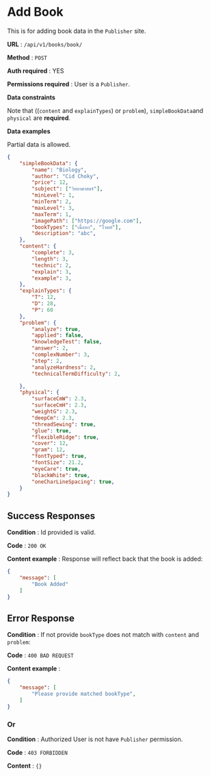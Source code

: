 # Add Book

This is for adding book data in the `Publisher` site.

**URL** : `/api/v1/books/book/`

**Method** : `POST`

**Auth required** : YES

**Permissions required** : User is a `Publisher`.

**Data constraints**

Note that ((`content` and `explainTypes`) or `problem`), `simpleBookData`and `physical` are **required**.

**Data examples**

Partial data is allowed.

```json
{
    "simpleBookData": {
        "name": "Biology",
        "author": "Cid Choky",
        "price": 12,
        "subject": ["วิทยาศาสตร์"],
        "minLevel": 1,
        "minTerm": 2,
        "maxLevel": 3,
        "maxTerm": 1,
        "imagePath": ["https://google.com"],
        "bookTypes": ["เนื้อหา", "โจทย์"],
        "description": "abc",
    },
    "content": {
        "complete": 3,
        "length": 3,
        "technic": 2,
        "explain": 3,
        "example": 3,
    },
    "explainTypes": {
        "T": 12,
        "D": 28,
        "P": 60
    },
    "problem": {
        "analyze": true,
        "applied": false,
        "knowledgeTest": false,
        "answer": 2,
        "complexNumber": 3,
        "step": 2,
        "analyzeHardness": 2,
        "technicalTermDifficulty": 2,

    },
    "physical": {
        "surfaceCmW": 2.3,
        "surfaceCmH": 2.3,
        "weightG": 2.3,
        "deepCm": 2.3,
        "threadSewing": true,
        "glue": true,
        "flexibleRidge": true,
        "cover": 12,
        "gram": 12,
        "fontTyped": true,
        "fontSize": 21.2,
        "eyeCare": true,
        "blackWhite": true,
        "oneCharLineSpacing": true,
    }
}
```

## Success Responses

**Condition** : Id provided is valid.

**Code** : `200 OK`

**Content example** : Response will reflect back that the book is added:

```json
{
    "message": [
        "Book Added"
    ]
}
```

## Error Response

**Condition** : If not provide `bookType` does not match with `content` and `problem`:

**Code** : `400 BAD REQUEST`

**Content example** :

```json
{
    "message": [
        "Please provide matched bookType",
    ]
}
```

### Or

**Condition** : Authorized User is not have `Publisher` permission.

**Code** : `403 FORBIDDEN`

**Content** : `{}`